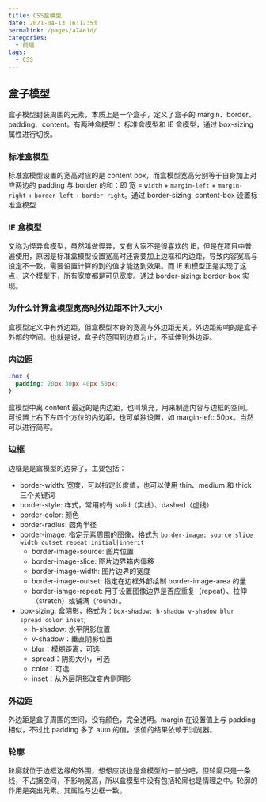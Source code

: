 ```yaml
---
title: CSS盒模型
date: 2021-04-13 16:12:53
permalink: /pages/a74e1d/
categories:
  - 前端
tags:
  - CSS
---
```

## 盒子模型
盒子模型封装周围的元素，本质上是一个盒子，定义了盒子的 margin、border、padding、content。有两种盒模型：
标准盒模型和 IE 盒模型，通过 box-sizing 属性进行切换。
### 标准盒模型
标准盒模型设置的宽高对应的是 content box，而盒模型宽高分别等于自身加上对应两边的 padding 与 border 的和：即
宽 = `width` + `margin-left` + `margin-right` + `border-left` + `border-right`。通过 border-sizing: content-box 设置标准盒模型
### IE 盒模型
又称为怪异盒模型，虽然叫做怪异，又有大家不是很喜欢的 IE，但是在项目中普遍使用，原因是标准盒模型设置宽高时还需要加上边框和内边距，导致内容宽高与设定不一致，需要设置计算的到的值才能达到效果。而 IE 和模型正是实现了这点，这个模型下，所有宽度都是可见宽度。通过 border-sizing: border-box 实现。
### 为什么计算盒模型宽高时外边距不计入大小
盒模型定义中有外边距，但盒模型本身的宽高与外边距无关，外边距影响的是盒子外部的空间。也就是说，盒子的范围到边框为止，不延伸到外边距。
### 内边距
```css
.box {
  padding: 20px 30px 40px 50px;
}
```
盒模型中离 content 最近的是内边距，也叫填充，用来制造内容与边框的空间。
可设置上右下左四个方位的内边距，也可单独设置，如 margin-left: 50px。当然可以进行简写。
### 边框
边框是是盒模型的边界了，主要包括：
- border-width: 宽度，可以指定长度值，也可以使用 thin、medium 和 thick 三个关键词
- border-style: 样式，常用的有 solid（实线）、dashed（虚线）
- border-color: 颜色
- border-radius: 圆角半径
- border-image: 指定元素周围的图像，格式为 `border-image: source slice width outset repeat|initial|inherit`
  - border-image-source: 图片位置
  - border-image-slice: 图片边界箱内偏移
  - border-image-width: 图片边界的宽度
  - border-image-outset: 指定在边框外部绘制 border-image-area 的量
  - border-iamge-repeat: 用于设置图像边界是否应重复（repeat）、拉伸（stretch）或铺满（round）。
- box-sizing: 盒阴影，格式为：`box-shadow: h-shadow v-shadow blur spread color inset`;
  - h-shadow: 水平阴影位置
  - v-shadow：垂直阴影位置
  - blur：模糊距离，可选
  - spread：阴影大小，可选
  - color：可选
  - inset：从外层阴影改变内侧阴影
### 外边距
外边距是盒子周围的空间，没有颜色，完全透明。margin 在设置值上与 padding 相似，不过比 padding 多了 auto 的值，该值的结果依赖于浏览器。
### 轮廓
轮廓就位于边框边缘的外围，想想应该也是盒模型的一部分吧，但轮廓只是一条线，不占据空间，不影响宽高，所以盒模型中没有包括轮廓也是情理之中。轮廓的作用是突出元素。其属性与边框一致。